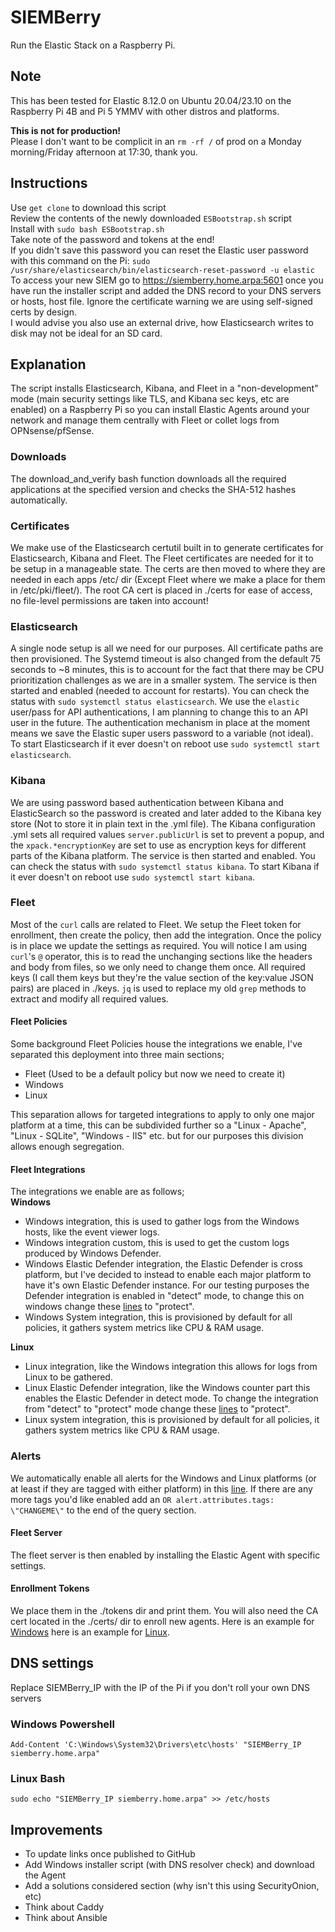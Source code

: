 # SIEMBerry 
Run the Elastic Stack on a Raspberry Pi.  
## Note  
This has been tested for Elastic 8.12.0 on Ubuntu 20.04/23.10 on the Raspberry Pi 4B and Pi 5 YMMV with other distros and platforms.

**This is not for production!**  
Please I don't want to be complicit in an `rm -rf /` of prod on a Monday morning/Friday afternoon at 17:30, thank you.  

## Instructions  
Use `get clone` to download this script  
Review the contents of the newly downloaded `ESBootstrap.sh` script  
Install with `sudo bash ESBootstrap.sh`  
Take note of the password and tokens at the end!  
If you didn't save this password you can reset the Elastic user password with this command
on the Pi:
`sudo /usr/share/elasticsearch/bin/elasticsearch-reset-password -u elastic`  
To access your new SIEM go to https://siemberry.home.arpa:5601 once you have run the installer script and added the DNS record to your DNS servers or hosts, host file. Ignore the certificate warning we are using self-signed certs by design.  
I would advise you also use an external drive, how Elasticsearch writes to disk may not be ideal for an SD card.  


## Explanation
The script installs Elasticsearch, Kibana, and Fleet in a "non-development" mode (main security settings like TLS, and Kibana sec keys, etc are enabled) on a Raspberry Pi so you can install Elastic Agents around your network and manage them centrally with Fleet or collet logs from OPNsense/pfSense.
### Downloads
The download_and_verify bash function downloads all the required applications at the specified version and checks the SHA-512 hashes automatically.  
### Certificates
We make use of the Elasticsearch certutil built in to generate certificates for Elasticsearch, Kibana and Fleet. The Fleet certificates are needed for it to be setup in a manageable state. The certs are then moved to where they are needed in each apps /etc/ dir (Except Fleet where we make a place for them in /etc/pki/fleet/). The root CA cert is placed in ./certs for ease of access, no file-level permissions are taken into account!  
### Elasticsearch
A single node setup is all we need for our purposes. All certificate paths are then provisioned. The Systemd timeout is also changed from the default 75 seconds to ~8 minutes, this is to account for the fact that there may be CPU prioritization challenges as we are in a smaller system. The service is then started and enabled (needed to account for restarts). You can check the status with `sudo systemctl status elasticsearch`. We use the `elastic` user/pass for API authentications, I am planning to change this to an API user in the future. The authentication mechanism in place at the moment means we save the Elastic super users password to a variable (not ideal). To start Elasticsearch if it ever doesn't on reboot use `sudo systemctl start elasticsearch`.
### Kibana
We are using password based authentication between Kibana and ElasticSearch so the password is created and later added to the Kibana key store (Not to store it in plain text in the .yml file). The Kibana configuration .yml sets all required values `server.publicUrl` is set to prevent a popup, and the `xpack.*encryptionKey` are set to use as encryption keys for different parts of the Kibana platform. The service is then started and enabled. You can check the status with `sudo systemctl status kibana`. To start Kibana if it ever doesn't on reboot use `sudo systemctl start kibana`.
### Fleet
Most of the `curl` calls are related to Fleet. We setup the Fleet token for enrollment, then create the policy, then add the integration. Once the policy is in place we update the settings as required. You will notice I am using `curl`'s `@` operator, this is to read the unchanging sections like the headers and body from files, so we only need to change them once. All required keys (I call them keys but they're the value section of the key:value JSON pairs) are placed in ./keys. `jq` is used to replace my old `grep` methods to extract and modify all required values.  
#### Fleet Policies
Some background Fleet Policies house the integrations we enable, I've separated this deployment into three main sections; 
- Fleet (Used to be a default policy but now we need to create it)  
- Windows  
- Linux  

This separation allows for targeted integrations to apply to only one major platform at a time, this can be subdivided further so a "Linux - Apache", "Linux - SQLite", "Windows - IIS" etc. but for our purposes this division allows enough segregation.  
#### Fleet Integrations
The integrations we enable are as follows;  
**Windows**  
- Windows integration, this is used to gather logs from the Windows hosts, like the event viewer logs.  
- Windows integration custom, this is used to get the custom logs produced by Windows Defender.  
- Windows Elastic Defender integration, the Elastic Defender is cross platform, but I've decided to instead to enable each major platform to have it's own Elastic Defender instance. For our testing purposes the Defender integration is enabled in "detect" mode, to change this on windows change these [lines](https://github.com/ScioShield/Kali-Purple-Elastic-Install/blob/9e2428cb451c329994051df593c8859fcb913b53/Kali-Purple-Elastic-Install.sh#LL288C1-L288C1) to "protect".  
- Windows System integration, this is provisioned by default for all policies, it gathers system metrics like CPU & RAM usage.  

**Linux**  
- Linux integration, like the Windows integration this allows for logs from Linux to be gathered.  
- Linux Elastic Defender integration, like the Windows counter part this enables the Elastic Defender in detect mode. To change the integration from "detect" to "protect" mode change these [lines](https://github.com/ScioShield/Kali-Purple-Elastic-Install/blob/9e2428cb451c329994051df593c8859fcb913b53/Kali-Purple-Elastic-Install.sh#L325) to "protect".  
- Linux system integration, this is provisioned by default for all policies, it gathers system metrics like CPU & RAM usage.  
### Alerts
We automatically enable all alerts for the Windows and Linux platforms (or at least if they are tagged with either platform) in this [line](https://github.com/ScioShield/Kali-Purple-Elastic-Install/blob/9e2428cb451c329994051df593c8859fcb913b53/Kali-Purple-Elastic-Install.sh#L336). If there are any more tags you'd like enabled add an `OR alert.attributes.tags: \"CHANGEME\"` to the end of the query section.
#### Fleet Server
The fleet server is then enabled by installing the Elastic Agent with specific settings.
#### Enrollment Tokens
We place them in the ./tokens dir and print them. You will also need the CA cert located in the ./certs/ dir to enroll new agents. Here is an example for [Windows](https://github.com/ScioShield/AtomicFireFly/blob/2ecbd6d6ee7754539ac2419af1a557e14a51c8ec/AWBootstrap.ps1#L16) here is an example for [Linux](https://github.com/ScioShield/AtomicFireFly/blob/2ecbd6d6ee7754539ac2419af1a557e14a51c8ec/ALBootstrap.sh#L16).  


## DNS settings  
Replace SIEMBerry_IP with the IP of the Pi if you don't roll your own DNS servers  
### Windows Powershell  
`Add-Content 'C:\Windows\System32\Drivers\etc\hosts' "SIEMBerry_IP siemberry.home.arpa"`  
### Linux Bash  
`sudo echo "SIEMBerry_IP siemberry.home.arpa" >> /etc/hosts`  

## Improvements  
- To update links once published to GitHub  
- Add Windows installer script (with DNS resolver check) and download the Agent  
- Add a solutions considered section (why isn't this using SecurityOnion, etc)  
- Think about Caddy  
- Think about Ansible  